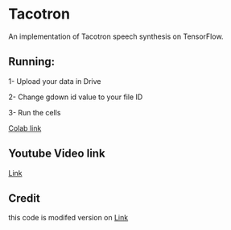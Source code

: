 # Tacotron
An implementation of Tacotron speech synthesis on TensorFlow.

## Running:
1- Upload your data in Drive 

2- Change gdown id value to your file ID 

3- Run the cells

[Colab link](https://colab.research.google.com/drive/1Z82Uw8NSTzJPS3tt2LjRz8wZOX7TNHpa?usp=sharing)

## Youtube Video link 
[Link]()

## Credit 
this code is modifed version on [Link](https://github.com/keithito/tacotron)

